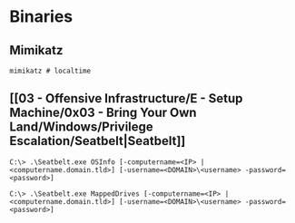 # Binaries

## Mimikatz

```
mimikatz # localtime
```

## [[03 - Offensive Infrastructure/E - Setup Machine/0x03 - Bring Your Own Land/Windows/Privilege Escalation/Seatbelt|Seatbelt]]

```
C:\> .\Seatbelt.exe OSInfo [-computername=<IP> | <computername.domain.tld>] [-username=<DOMAIN>\<username> -password=<password>]

C:\> .\Seatbelt.exe MappedDrives [-computername=<IP> | <computername.domain.tld>] [-username=<DOMAIN>\<username> -password=<password>]
```